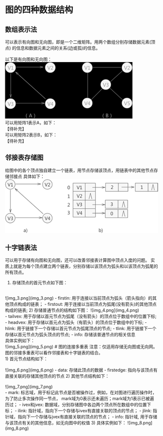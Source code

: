 # 图的四种数据结构
## 数组表示法
可以表示有向图和无向图，即是一个二维矩阵。用两个数组分别存储数据元素(顶点)
的信息和数据元素之间的关系(边或孤)的信息。
</br>
</br>
以下是有向图和无向图：
![img_1.png](img_1.png)
<br>
可以用矩阵1表示A，如下：
<br>
【待补充】
<br>
可以用矩阵2表示B，如下：
<br>
【待补充】
## 邻接表存储图
给图中的各个顶点独自建立一个链表，用节点存储该顶点，用链表中的其他节点存储邻接点
具体如下：
<br>
![img_2.png](img_2.png)
## 十字链表法
可以用于存储有向图和无向图，还可以改善邻接表计算图中顶点入度的问题。
实质上就是为每个顶点建立两个链表，分别存储以该顶点为弧头和以该顶点为弧尾的所有顶点。
<br>
1) 存储顶点的首元节点如下图：
<br>
![img_3.png](img_3.png)
- firstin: 用于连接以当前顶点为弧头（箭头指向）的其他顶点构成的链表；
- firstout: 用于连接以当前顶点为弧尾(没有箭头)的其他顶点构成的链表;
2) 存储普通节点的结构如下图：
![img_4.png](img_4.png) <br>
- tailvex: 用于存储以首元节点为弧尾（没有箭头）的顶点位于数组中的位置下标;
- headvex: 用于存储以首元点为弧头（有箭头）的顶点位于数组中的下标;
- hlink: 用于链接下一个存储以首元节点为弧尾顶点的节点;
- tlink: 用于链接下一个存储以首元节点为弧头顶点的节点;
- info: 存储该普通节点的相关信息
<br>
具体实例如下：
<br>
![img_5.png](img_5.png)
# 图的连接多重表
注意：仅适用存储无向图或无向网。
图的邻接多重表可以看作邻接表和十字链表的结合。
<br>
1) 首元节点结构如下：
   <br><br>
![img_6.png](img_6.png)
- data: 存储此顶点的数据
- firstedge: 指向与该顶点有直接关联的存储其他顶点的节点
2) 其他节点结构如下：
<br><br>
![img_7.png](img_7.png)
<br>
- mark: 标志域，用于标记此节点是否被操作过，例如，在对图进行遍历操作时，为了防止多次操作同一节点，
mark域为0表示还未遍历；mark域为1表示已被遍历过；
- ivex和jvex: 数据域，分别存储图中各边两个顶点所在数组中的位置下标；
- ilink: 指针域，指向下一个存储与ivex有直接关联的顶点的节点；
- jlink: 指针域，指向下一个存储与jvex有直接关联的顶点的节点；
- info:  指针域, 用于存储与该顶点有关的其他信息，如无向图中的权值
3) 具体实例如下：
![img_8.png](img_8.png)






